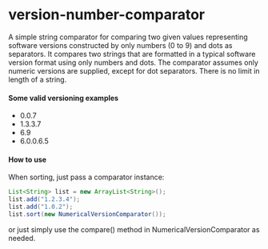 # version-number-comparator

A simple string comparator for comparing two given values representing software versions constructed by only numbers (0 to 9) and dots as separators. It compares two strings that are formatted in a typical software version format using only numbers and dots. 
The comparator assumes only numeric versions are supplied, except for dot separators.
There is no limit in length of a string.

#### Some valid versioning examples
- 0.0.7
- 1.3.3.7
- 6.9
- 6.0.0.6.5

#### How to use
When sorting, just pass a comparator instance:
```java
List<String> list = new ArrayList<String>();
list.add("1.2.3.4");
list.add("1.0.2");
list.sort(new NumericalVersionComparator());
```
or just simply use the compare() method in NumericalVersionComparator as needed.
